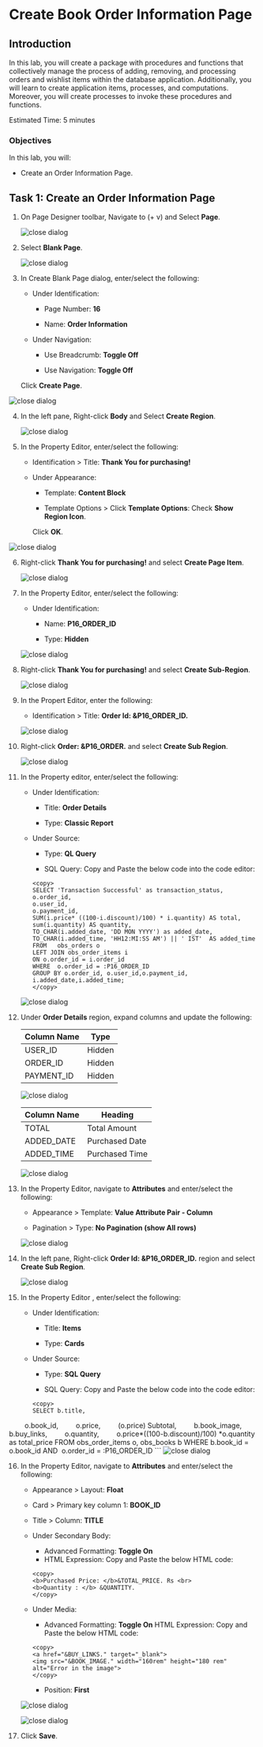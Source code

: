 # Create Book Order Information Page

## Introduction
In this lab, you will create a package with procedures and functions that collectively manage the process of adding, removing, and processing orders and wishlist items within the database application. Additionally, you will learn to create application items, processes, and computations. Moreover, you will create processes to invoke these procedures and functions.

Estimated Time: 5 minutes

### Objectives
In this lab, you will:

- Create an Order Information Page.

## Task 1: Create an Order Information Page

1. On Page Designer toolbar, Navigate to (+ v) and Select **Page**.

    ![close dialog](images/order-info-page.png " ")

2. Select **Blank Page**.

    ![close dialog](images/order-info-blank.png " ")

3. In Create Blank Page dialog, enter/select the following:

    - Under Identification:

        - Page Number: **16**

        - Name: **Order Information**

    - Under Navigation:

        - Use Breadcrumb: **Toggle Off**

        - Use Navigation: **Toggle Off**

    Click **Create Page**.

  ![close dialog](images/order-info-details.png " ")

4. In the left pane, Right-click **Body** and Select **Create Region**.

    ![close dialog](images/order-info-region.png " ")

5. In the Property Editor, enter/select the following:

    - Identification > Title: **Thank You for purchasing!**

    - Under Appearance:

        - Template: **Content Block**

        - Template Options > Click **Template Options**: Check **Show Region Icon**.

        Click **OK**.

  ![close dialog](images/order-info-region-details.png " ")

6. Right-click **Thank You for purchasing!** and select **Create Page Item**.

    ![close dialog](images/order-info-page-item.png " ")

7. In the Property Editor, enter/select the following:

    - Under Identification:

         - Name: **P16_ORDER_ID**

         - Type: **Hidden**

    ![close dialog](images/order-id1.png " ")         

8. Right-click **Thank You for purchasing!** and select **Create Sub-Region**.

    ![close dialog](images/order-info-sub-region.png " ")

9. In the Propert Editor, enter the following:
    - Identification > Title: **Order Id: &P16_ORDER_ID.**

    ![close dialog](images/order-sub-details.png " ")

10. Right-click **Order: &P16_ORDER.** and select **Create Sub Region**.

    ![close dialog](images/order-sub-region2.png " ")

11. In the Property editor, enter/select the following:

    - Under Identification:

        - Title: **Order Details**

        - Type: **Classic Report**

    - Under Source:

        - Type: **QL Query**

        - SQL Query: Copy and Paste the below code into the code editor:

       ```
      <copy>
      SELECT 'Transaction Successful' as transaction_status,
      o.order_id,
      o.user_id,
      o.payment_id,
      SUM(i.price* ((100-i.discount)/100) * i.quantity) AS total,
      sum(i.quantity) AS quantity,
      TO_CHAR(i.added_date, 'DD MON YYYY') as added_date,
      TO_CHAR(i.added_time, 'HH12:MI:SS AM') || ' IST'  AS added_time
      FROM   obs_orders o
      LEFT JOIN obs_order_items i
      ON o.order_id = i.order_id
      WHERE  o.order_id = :P16_ORDER_ID
      GROUP BY o.order_id, o.user_id,o.payment_id, i.added_date,i.added_time;
      </copy>
      ```

    ![close dialog](images/order-details.png " ")

12. Under **Order Details** region, expand columns and update the following:

     | Column Name       |  Type   |
     | ---------- |  ------ |
     | USER\_ID | Hidden |  
     | ORDER\_ID |Hidden |
     | PAYMENT\_ID | Hidden|

    ![close dialog](images/hidden-column.png " ")

     | Column Name       |  Heading   |
     | ---------- |  ------ |
     | TOTAL | Total Amount |  
     | ADDED_DATE | Purchased Date |
     | ADDED_TIME | Purchased Time|

    ![close dialog](images/total-column.png " ")

13. In the Property Editor, navigate to **Attributes** and enter/select the following:

    - Appearance > Template: **Value Attribute Pair - Column**

    - Pagination > Type: **No Pagination (show All rows)** 

    ![close dialog](images/order-details-attributes.png " ")

14. In the left pane, Right-click **Order Id: &P16_ORDER_ID.** region and select **Create Sub Region**.

    ![close dialog](images/order-sub-region3.png " ")

15. In the Property Editor , enter/select the following:

    - Under Identification:

        - Title: **Items**

        - Type: **Cards**

    - Under Source:

        - Type: **SQL Query**

        - SQL Query: Copy and Paste the below code into the code editor:

        ```
       <copy>
       SELECT b.title,
            o.book_id,
            o.price,
            (o.price) Subtotal,
            b.book_image,
            b.buy_links,
            o.quantity,
            o.price*((100-b.discount)/100) *o.quantity as   total_price
     FROM obs_order_items o, obs_books b
     WHERE b.book_id = o.book_id
     AND  o.order_id = :P16_ORDER_ID
     </copy>
     ```
    ![close dialog](images/order-details3.png " ")

16. In the Property Editor, navigate to **Attributes** and enter/select the following:

    - Appearance > Layout: **Float**
     
    - Card > Primary key column 1: **BOOK_ID**

    - Title > Column: **TITLE**

    - Under Secondary Body:
        - Advanced Formatting: **Toggle On**
        - HTML Expression: Copy and Paste the below HTML code:
        ```
       <copy>
      <b>Purchased Price: </b>&TOTAL_PRICE. Rs <br>
      <b>Quantity : </b> &QUANTITY.
      </copy>
      ```

    - Under Media:
        - Advanced Formatting: **Toggle On**
        HTML Expression: Copy and Paste the below HTML code:
        ```
        <copy>
       <a href="&BUY_LINKS." target="_blank">
       <img src="&BOOK_IMAGE." width="160rem" height="180 rem" alt="Error in the image">
       </copy>
       ```
        - Position: **First**

    ![close dialog](images/order-details-att3.png " ")

    ![close dialog](images/items-att.png " ")

17. Click **Save**.
